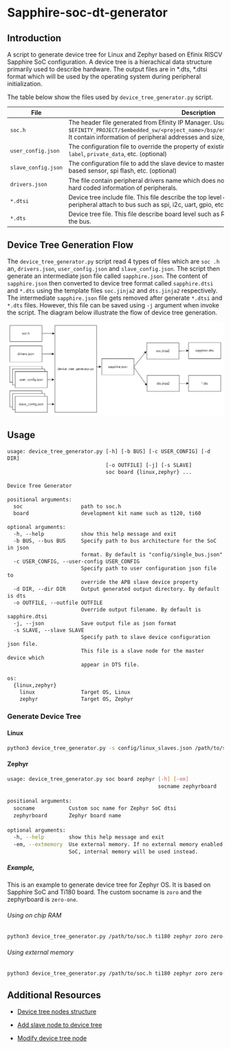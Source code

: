 # Sapphire-soc-dt-generator

## Introduction

A script to generate device tree for Linux and Zephyr based on Efinix RISCV Sapphire SoC configuration. A device tree is a hierachical data structure primarily used to describe hardware. The output files are in *.dts, *.dtsi format which will be used by the operating system during peripheral initialization.

The table below show the files used by `device_tree_generator.py` script.

| File                | Description                                                                                                                                                                                                                         | Input/Output |
| ------------------- | ----------------------------------------------------------------------------------------------------------------------------------------------------------------------------------------------------------------------------------- | ------------ |
| `soc.h`             | The header file generated from Efinity IP Manager. Usually located in `$EFINITY_PROJECT/$embedded_sw/<project_name>/bsp/efinix/EfxSapphireSoc/include/soc.h`. It contain information of peripheral addresses and size, cpus caches. | Input        |
| `user_config.json`  | The configuration file to override the property of existing device node such as `name`, `reg`, `label`, `private_data`, etc. (optional)                                                                                             | Input        |
| `slave_config.json` | The configuration file to add the slave device to master node. The slave device could be i2c based sensor, spi flash, etc. (optional)                                                                                               | Input        |
| `drivers.json`      | The file contain peripheral drivers name which does not provided in soc.h. Also contain hard coded information of peripherals.                                                                                                      | Input        |
| `*.dtsi`            | Device tree include file. This file describe the top level of SoC such as number of cpu, bus, peripheral attach to bus such as spi, i2c, uart, gpio, etc.                                                                           | Output       |
| `*.dts`             | Device tree file. This file describe board level such as RAM size, peripheral that enable on the bus.                                                                                                                               | Output       |

## Device Tree Generation Flow

The `device_tree_generator.py` script read 4 types of files which are `soc .h` an, `drivers.json`, `user_config.json` and `slave_config.json`. The script then generate an intermediate json file called `sapphire.json`. The content of `sapphire.json` then converted to device tree format called `sapphire.dtsi` and `*.dts` using the template files `soc.jinja2` and `dts.jinja2` respectively. The intermediate `sapphire.json` file gets removed after generate `*.dtsi` and `*.dts` files. However, this file can be saved using `-j` argument when invoke  the script. The diagram below illustrate the flow of device tree generation.



![alt text](docs/device_tree_generation_flow.png)

## Usage

```
usage: device_tree_generator.py [-h] [-b BUS] [-c USER_CONFIG] [-d DIR]
                                [-o OUTFILE] [-j] [-s SLAVE]
                                soc board {linux,zephyr} ...

Device Tree Generator

positional arguments:
  soc                   path to soc.h
  board                 development kit name such as t120, ti60

optional arguments:
  -h, --help            show this help message and exit
  -b BUS, --bus BUS     Specify path to bus architecture for the SoC in json
                        format. By default is "config/single_bus.json"
  -c USER_CONFIG, --user-config USER_CONFIG
                        Specify path to user configuration json file to
                        override the APB slave device property
  -d DIR, --dir DIR     Output generated output directory. By default is dts
  -o OUTFILE, --outfile OUTFILE
                        Override output filename. By default is sapphire.dtsi
  -j, --json            Save output file as json format
  -s SLAVE, --slave SLAVE
                        Specify path to slave device configuration json file.
                        This file is a slave node for the master device which
                        appear in DTS file.

os:
  {linux,zephyr}
    linux               Target OS, Linux
    zephyr              Target OS, Zephyr
```

### Generate Device Tree

#### Linux

```bash
python3 device_tree_generator.py -s config/linux_slaves.json /path/to/soc.h ti180 linux
```

#### Zephyr

```bash
usage: device_tree_generator.py soc board zephyr [-h] [-em]
                                                 socname zephyrboard

positional arguments:
  socname           Custom soc name for Zephyr SoC dtsi
  zephyrboard       Zephyr board name

optional arguments:
  -h, --help        show this help message and exit
  -em, --extmemory  Use external memory. If no external memory enabled on the
                    SoC, internal memory will be used instead.
```

##### Example,

This is an example to generate device tree for Zephyr OS. It is based on Sapphire SoC and Ti180 board. The custom socname is `zoro` and the zephyrboard is `zero-one`.

###### Using on chip RAM

```bash
python3 device_tree_generator.py /path/to/soc.h ti180 zephyr zoro zero-one
```

###### Using external memory

```bash
python3 device_tree_generator.py /path/to/soc.h ti180 zephyr zoro zero-one -em
```

## Additional Resources

- [Device tree nodes structure](docs/device_tree_nodes.md)

- [Add slave node to device tree](docs/add_slave_node.md)

- [Modify device tree node](docs/modify_device_tree_node.md)